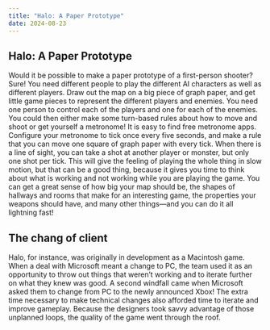 ```yaml
---
title: "Halo: A Paper Prototype"
date: 2024-08-23
---
```




## Halo: A Paper Prototype

Would it be possible to make a paper prototype of a first-person shooter? Sure! You need different people to play the different AI characters as well as different players. Draw out the map on a big piece of graph paper, and get little game pieces to represent the different players and enemies. You need one person to control each of the players and one for each of the enemies. You could then either make some turn-based rules about how to move and shoot or get yourself a metronome! It is easy to find free metronome apps. Configure your metronome to tick once every five seconds, and make a rule that you can move one square of graph paper with every tick. When there is a line of sight, you can take a shot at another player or monster, but only one shot per tick. This will give the feeling of playing the whole thing in slow motion, but that can be a good thing, because it gives you time to think about what is working and not working while you are playing the game. You can get a great sense of how big your map should be, the shapes of hallways and rooms that make for an interesting game, the properties your weapons should have, and many other things—and you can do it all lightning fast!

## The chang of client
Halo, for instance, was originally in development as a Macintosh game. When a deal with Microsoft meant a change to PC, the team used it as an opportunity to throw out things that weren’t working and to iterate further on what they knew was good. A second windfall came when Microsoft asked them to change from PC to the newly announced Xbox! The extra time necessary to make technical changes also afforded time to iterate and improve gameplay. Because the designers took savvy advantage of those unplanned loops, the quality of the game went through the roof.